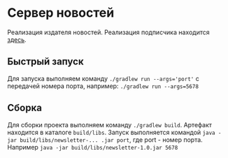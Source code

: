 # Сервер новостей

Реализация издателя новостей. Реализация подписчика находится [здесь](https://github.com/z-ank/news-subscriber).

## Быстрый запуск

Для запуска выполняем команду `./gradlew run --args='port'` с передачей номера порта, например:
`./gradlew run --args=5678`

## Сборка

Для сборки проекта выполняем команду `./gradlew build`. Артефакт находится в каталоге `build/libs`. Запуск выполняется командой `java -jar build/libs/newsletter-... .jar port`, где port - номер порта. Например `java -jar build/libs/newsletter-1.0.jar 5678`
